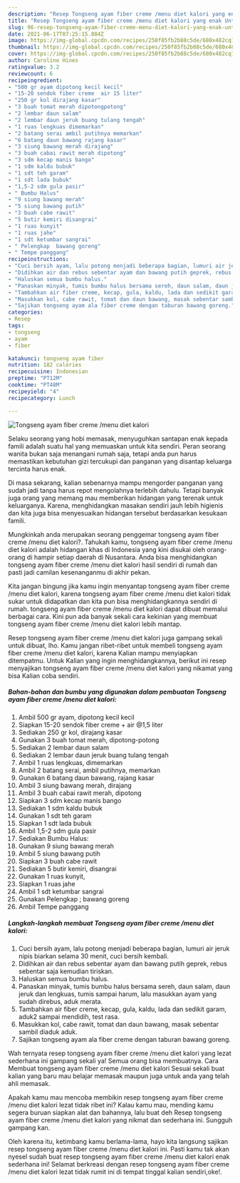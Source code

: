 ```yaml
---
description: "Resep Tongseng ayam fiber creme /menu diet kalori yang enak Untuk Jualan"
title: "Resep Tongseng ayam fiber creme /menu diet kalori yang enak Untuk Jualan"
slug: 96-resep-tongseng-ayam-fiber-creme-menu-diet-kalori-yang-enak-untuk-jualan
date: 2021-06-17T07:25:15.884Z
image: https://img-global.cpcdn.com/recipes/250f85fb2b88c5de/680x482cq70/tongseng-ayam-fiber-creme-menu-diet-kalori-foto-resep-utama.jpg
thumbnail: https://img-global.cpcdn.com/recipes/250f85fb2b88c5de/680x482cq70/tongseng-ayam-fiber-creme-menu-diet-kalori-foto-resep-utama.jpg
cover: https://img-global.cpcdn.com/recipes/250f85fb2b88c5de/680x482cq70/tongseng-ayam-fiber-creme-menu-diet-kalori-foto-resep-utama.jpg
author: Caroline Hines
ratingvalue: 3.2
reviewcount: 6
recipeingredient:
- "500 gr ayam dipotong kecil kecil"
- "15-20 sendok fiber creme  air 15 liter"
- "250 gr kol dirajang kasar"
- "3 buah tomat merah dipotongpotong"
- "2 lembar daun salam"
- "2 lembar daun jeruk buang tulang tengah"
- "1 ruas lengkuas dimemarkan"
- "2 batang serai ambil putihnya memarkan"
- "6 batang daun bawang rajang kasar"
- "3 siung bawang merah dirajang"
- "3 buah cabai rawit merah dipotong"
- "3 sdm kecap manis bango"
- "1 sdm kaldu bubuk"
- "1 sdt teh garam"
- "1 sdt lada bubuk"
- "1,5-2 sdm gula pasir"
- " Bumbu Halus"
- "9 siung bawang merah"
- "5 siung bawang putih"
- "3 buah cabe rawit"
- "5 butir kemiri disangrai"
- "1 ruas kunyit"
- "1 ruas jahe"
- "1 sdt ketumbar sangrai"
- " Pelengkap  bawang goreng"
- " Tempe panggang"
recipeinstructions:
- "Cuci bersih ayam, lalu potong menjadi beberapa bagian, lumuri air jeruk nipis biarkan selama 30 menit, cuci bersih kembali."
- "Didihkan air dan rebus sebentar ayam dan bawang putih geprek, rebus sebentar saja kemudian tiriskan."
- "Haluskan semua bumbu halus."
- "Panaskan minyak, tumis bumbu halus bersama sereh, daun salam, daun jeruk dan lengkuas, tumis sampai harum, lalu masukkan ayam yang sudah direbus, aduk merata."
- "Tambahkan air fiber creme, kecap, gula, kaldu, lada dan sedikit garam, aduk2 sampai mendidih, test rasa."
- "Masukkan kol, cabe rawit, tomat dan daun bawang, masak sebentar sambil diaduk aduk."
- "Sajikan tongseng ayam ala fiber creme dengan taburan bawang goreng."
categories:
- Resep
tags:
- tongseng
- ayam
- fiber

katakunci: tongseng ayam fiber 
nutrition: 182 calories
recipecuisine: Indonesian
preptime: "PT12M"
cooktime: "PT48M"
recipeyield: "4"
recipecategory: Lunch

---
```



![Tongseng ayam fiber creme /menu diet kalori](https://img-global.cpcdn.com/recipes/250f85fb2b88c5de/680x482cq70/tongseng-ayam-fiber-creme-menu-diet-kalori-foto-resep-utama.jpg)

Selaku seorang yang hobi memasak, menyuguhkan santapan enak kepada famili adalah suatu hal yang memuaskan untuk kita sendiri. Peran seorang  wanita bukan saja menangani rumah saja, tetapi anda pun harus memastikan kebutuhan gizi tercukupi dan panganan yang disantap keluarga tercinta harus enak.

Di masa  sekarang, kalian sebenarnya mampu mengorder panganan yang sudah jadi tanpa harus repot mengolahnya terlebih dahulu. Tetapi banyak juga orang yang memang mau memberikan hidangan yang terenak untuk keluarganya. Karena, menghidangkan masakan sendiri jauh lebih higienis dan kita juga bisa menyesuaikan hidangan tersebut berdasarkan kesukaan famili. 



Mungkinkah anda merupakan seorang penggemar tongseng ayam fiber creme /menu diet kalori?. Tahukah kamu, tongseng ayam fiber creme /menu diet kalori adalah hidangan khas di Indonesia yang kini disukai oleh orang-orang di hampir setiap daerah di Nusantara. Anda bisa menghidangkan tongseng ayam fiber creme /menu diet kalori hasil sendiri di rumah dan pasti jadi camilan kesenanganmu di akhir pekan.

Kita jangan bingung jika kamu ingin menyantap tongseng ayam fiber creme /menu diet kalori, karena tongseng ayam fiber creme /menu diet kalori tidak sukar untuk didapatkan dan kita pun bisa menghidangkannya sendiri di rumah. tongseng ayam fiber creme /menu diet kalori dapat dibuat memalui berbagai cara. Kini pun ada banyak sekali cara kekinian yang membuat tongseng ayam fiber creme /menu diet kalori lebih mantap.

Resep tongseng ayam fiber creme /menu diet kalori juga gampang sekali untuk dibuat, lho. Kamu jangan ribet-ribet untuk membeli tongseng ayam fiber creme /menu diet kalori, karena Kalian mampu menyiapkan ditempatmu. Untuk Kalian yang ingin menghidangkannya, berikut ini resep menyajikan tongseng ayam fiber creme /menu diet kalori yang nikamat yang bisa Kalian coba sendiri.

<!--inarticleads1-->

##### Bahan-bahan dan bumbu yang digunakan dalam pembuatan Tongseng ayam fiber creme /menu diet kalori:

1. Ambil 500 gr ayam, dipotong kecil kecil
1. Siapkan 15-20 sendok fiber creme + air @1,5 liter
1. Sediakan 250 gr kol, dirajang kasar
1. Gunakan 3 buah tomat merah, dipotong-potong
1. Sediakan 2 lembar daun salam
1. Sediakan 2 lembar daun jeruk buang tulang tengah
1. Ambil 1 ruas lengkuas, dimemarkan
1. Ambil 2 batang serai, ambil putihnya, memarkan
1. Gunakan 6 batang daun bawang, rajang kasar
1. Ambil 3 siung bawang merah, dirajang
1. Ambil 3 buah cabai rawit merah, dipotong
1. Siapkan 3 sdm kecap manis bango
1. Sediakan 1 sdm kaldu bubuk
1. Gunakan 1 sdt teh garam
1. Siapkan 1 sdt lada bubuk
1. Ambil 1,5-2 sdm gula pasir
1. Sediakan  Bumbu Halus:
1. Gunakan 9 siung bawang merah
1. Ambil 5 siung bawang putih
1. Siapkan 3 buah cabe rawit
1. Sediakan 5 butir kemiri, disangrai
1. Gunakan 1 ruas kunyit,
1. Siapkan 1 ruas jahe
1. Ambil 1 sdt ketumbar sangrai
1. Gunakan  Pelengkap ; bawang goreng
1. Ambil  Tempe panggang




<!--inarticleads2-->

##### Langkah-langkah membuat Tongseng ayam fiber creme /menu diet kalori:

1. Cuci bersih ayam, lalu potong menjadi beberapa bagian, lumuri air jeruk nipis biarkan selama 30 menit, cuci bersih kembali.
1. Didihkan air dan rebus sebentar ayam dan bawang putih geprek, rebus sebentar saja kemudian tiriskan.
1. Haluskan semua bumbu halus.
1. Panaskan minyak, tumis bumbu halus bersama sereh, daun salam, daun jeruk dan lengkuas, tumis sampai harum, lalu masukkan ayam yang sudah direbus, aduk merata.
1. Tambahkan air fiber creme, kecap, gula, kaldu, lada dan sedikit garam, aduk2 sampai mendidih, test rasa.
1. Masukkan kol, cabe rawit, tomat dan daun bawang, masak sebentar sambil diaduk aduk.
1. Sajikan tongseng ayam ala fiber creme dengan taburan bawang goreng.




Wah ternyata resep tongseng ayam fiber creme /menu diet kalori yang lezat sederhana ini gampang sekali ya! Semua orang bisa membuatnya. Cara Membuat tongseng ayam fiber creme /menu diet kalori Sesuai sekali buat kalian yang baru mau belajar memasak maupun juga untuk anda yang telah ahli memasak.

Apakah kamu mau mencoba membikin resep tongseng ayam fiber creme /menu diet kalori lezat tidak ribet ini? Kalau kamu mau, mending kamu segera buruan siapkan alat dan bahannya, lalu buat deh Resep tongseng ayam fiber creme /menu diet kalori yang nikmat dan sederhana ini. Sungguh gampang kan. 

Oleh karena itu, ketimbang kamu berlama-lama, hayo kita langsung sajikan resep tongseng ayam fiber creme /menu diet kalori ini. Pasti kamu tak akan nyesel sudah buat resep tongseng ayam fiber creme /menu diet kalori enak sederhana ini! Selamat berkreasi dengan resep tongseng ayam fiber creme /menu diet kalori lezat tidak rumit ini di tempat tinggal kalian sendiri,oke!.

